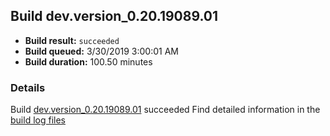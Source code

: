 ## Build dev.version_0.20.19089.01
- **Build result:** `succeeded`
- **Build queued:** 3/30/2019 3:00:01 AM
- **Build duration:** 100.50 minutes
### Details
Build [dev.version_0.20.19089.01](https://winappstudio.visualstudio.com/web/build.aspx?pcguid=a4ef43be-68ce-4195-a619-079b4d9834c2&builduri=vstfs%3a%2f%2f%2fBuild%2fBuild%2f27430) succeeded
Find detailed information in the [build log files](https://uwpctdiags.blob.core.windows.net/buildlogs/dev.version_0.20.19089.01_logs.zip)
